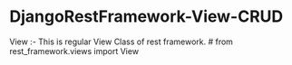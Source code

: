 # DjangoRestFramework-View-CRUD
View :- This is regular View Class of rest framework.  # from rest_framework.views import View 
